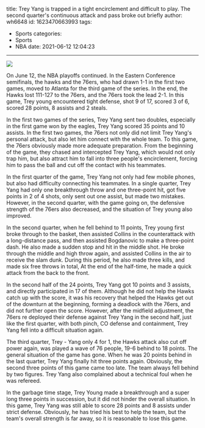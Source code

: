 title: Trey Yang is trapped in a tight encirclement and difficult to play. The second quarter's continuous attack and pass broke out briefly
author: wh6648
id: 1623470663993
tags: 
- Sports
categories: 
- Sports
- NBA
date: 2021-06-12 12:04:23
---
![](https://p0.itc.cn/q_70/images01/20210612/e01ee86715344a968d6e0933da1a7163.jpeg)


On June 12, the NBA playoffs continued. In the Eastern Conference semifinals, the hawks and the 76ers, who had drawn 1-1 in the first two games, moved to Atlanta for the third game of the series. In the end, the Hawks lost 111-127 to the 76ers, and the 76ers took the lead 2-1. In this game, Trey young encountered tight defense, shot 9 of 17, scored 3 of 6, scored 28 points, 8 assists and 2 steals.

In the first two games of the series, Trey Yang sent two doubles, especially in the first game won by the eagles, Trey Yang scored 35 points and 10 assists. In the first two games, the 76ers not only did not limit Trey Yang's personal attack, but also let him connect with the whole team. To this game, the 76ers obviously made more adequate preparation. From the beginning of the game, they chased and intercepted Trey Yang, which would not only trap him, but also attract him to fall into three people's encirclement, forcing him to pass the ball and cut off the contact with his teammates.

In the first quarter of the game, Trey Yang not only had few mobile phones, but also had difficulty connecting his teammates. In a single quarter, Trey Yang had only one breakthrough throw and one three-point hit, got five points in 2 of 4 shots, only sent out one assist, but made two mistakes. However, in the second quarter, with the game going on, the defensive strength of the 76ers also decreased, and the situation of Trey young also improved.

In the second quarter, when he fell behind to 11 points, Trey young first broke through to the basket, then assisted Collins in the counterattack with a long-distance pass, and then assisted Bogdanovic to make a three-point dash. He also made a sudden stop and hit in the middle shot. He broke through the middle and high throw again, and assisted Collins in the air to receive the slam dunk. During this period, he also made three kills, and made six free throws in total, At the end of the half-time, he made a quick attack from the back to the front.

In the second half of the 24 points, Trey Yang got 10 points and 3 assists, and directly participated in 17 of them. Although he did not help the Hawks catch up with the score, it was his recovery that helped the Hawks get out of the downturn at the beginning, forming a deadlock with the 76ers, and did not further open the score. However, after the midfield adjustment, the 76ers re deployed their defense against Trey Yang in the second half, just like the first quarter, with both pinch, CO defense and containment, Trey Yang fell into a difficult situation again.

The third quarter, Trey - Yang only 4 for 1, the Hawks attack also cut off power again, was played a wave of 76 people, 19-6 behind to 18 points. The general situation of the game has gone. When he was 20 points behind in the last quarter, Trey Yang finally hit three points again. Obviously, the second three points of this game came too late. The team always fell behind by two figures. Trey Yang also complained about a technical foul when he was refereed.

In the garbage time stage, Trey Young made a breakthrough and a super long three points in succession, but it did not hinder the overall situation. In this game, Trey Yang was still able to score 28 points and 8 assists under strict defense. Obviously, he has tried his best to help the team, but the team's overall strength is far away, so it is reasonable to lose this game.

